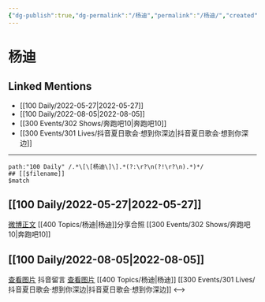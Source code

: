 ```yaml
---
{"dg-publish":true,"dg-permalink":"/杨迪","permalink":"/杨迪/","created":"2022-12-04T21:40:23.000+08:00","updated":"2023-04-10T17:22:53.000+08:00"}
---
```


# 杨迪

## Linked Mentions
- [[100 Daily/2022-05-27\|2022-05-27]]
- [[100 Daily/2022-08-05\|2022-08-05]]
- [[300 Events/302 Shows/奔跑吧10\|奔跑吧10]]
- [[300 Events/301 Lives/抖音夏日歌会·想到你深边\|抖音夏日歌会·想到你深边]]


---

```expander
path:"100 Daily" /.*\[\[杨迪\]\].*(?:\r?\n(?!\r?\n).*)*/
## [[$filename]]
$match
```
## [[100 Daily/2022-05-27\|2022-05-27]]
[微博正文](https://m.weibo.cn/1215862823/4773716914080423) [[400 Topics/杨迪\|杨迪]]分享合照 [[300 Events/302 Shows/奔跑吧10\|奔跑吧10]]
## [[100 Daily/2022-08-05\|2022-08-05]]
[查看图片](https://wx2.sinaimg.cn/large/0088n2Pggy1h4wa4urwi9j30yi0qb40t.jpg) 抖音留言 [查看图片](https://wx2.sinaimg.cn/large/0088n2Pggy1h4wa0k0hi6j30u01hdjvk.jpg) [[400 Topics/杨迪\|杨迪]] [[300 Events/301 Lives/抖音夏日歌会·想到你深边\|抖音夏日歌会·想到你深边]]
<-->